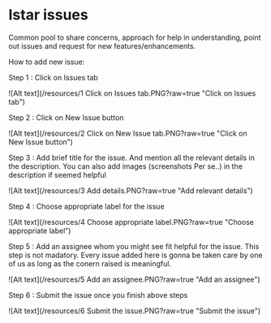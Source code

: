 # Istar issues
Common pool to share concerns, approach for help in understanding, point out issues and request for new features/enhancements.

How to add new issue:

Step 1 : Click on Issues tab

![Alt text](/resources/1 Click on Issues tab.PNG?raw=true "Click on Issues tab")


Step 2 : Click on New Issue button

![Alt text](/resources/2 Click on New Issue tab.PNG?raw=true "Click on New Issue button")


Step 3 : Add brief title for the issue. And mention all the relevant details in the description. You can also add images (screenshots Per se..) in the description if seemed helpful

![Alt text](/resources/3 Add details.PNG?raw=true "Add relevant details")


Step 4 : Choose appropriate label for the issue

![Alt text](/resources/4 Choose appropriate label.PNG?raw=true "Choose appropriate label")


Step 5 : Add an assignee whom you might see fit helpful for the issue. This step is not madatory. Every issue added here is gonna be taken care by one of us as long as the conern raised is meaningful.

![Alt text](/resources/5 Add an assignee.PNG?raw=true "Add an assignee")


Step 6 : Submit the issue once you finish above steps

![Alt text](/resources/6 Submit the issue.PNG?raw=true "Submit the issue")
